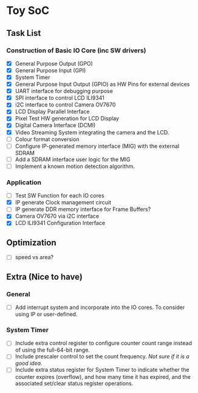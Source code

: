 # Toy SoC


## Task List

### Construction of Basic IO Core (inc SW drivers)

- [x] General Purpose Output (GPO)
- [x] General Purpose Input (GPI)
- [x] System Timer
- [x] General Purpose Input Output (GPIO) as HW Pins for external devices
- [x] UART interface for debugging purpose
- [x] SPI interface to control LCD ILI9341
- [x] i2C interface to control Camera OV7670
- [x] LCD Display Parallel Interface
- [x] Pixel Test HW generation for LCD Display
- [x] Digital Camera Interface (DCMI)
- [x] Video Streaming System integrating the camera and the LCD.
- [ ] Colour format conversion
- [ ] Configure IP-generated memory interface (MIG) with the external SDRAM
- [ ] Add a SDRAM interface user logic for the MIG
- [ ] Implement a known motion detection algorithm.

### Application

- [ ] Test SW Function for each IO cores
- [x] IP generate Clock management circuit
- [ ] IP generate DDR memory interface for Frame Buffers?
- [x] Camera OV7670 via i2C interface
- [x] LCD ILI9341 Configuration Interface

## Optimization
- [ ] speed vs area?

## Extra (Nice to have)

### General 

- [ ] Add interrupt system and incorporate into the IO cores. To consider using IP or user-defined.

### System Timer

- [ ] Include extra control register to configure counter count range instead of using the full-64-bit range.
- [ ] Include prescaler control to set the count frequency. *Not sure if it is a good idea.*
- [ ] Include extra status register for System Timer to indicate whether the counter expires (overflow), and how many time it has expired, and the associated set/clear status register operations.
